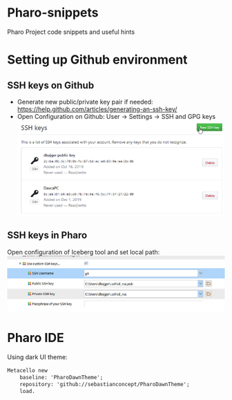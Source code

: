# Pharo-snippets
Pharo Project code snippets and useful hints

# Setting up Github environment
## SSH keys on Github
* Generate new public/private key pair if needed: https://help.github.com/articles/generating-an-ssh-key/
* Open Configuration on Github: User -> Settings -> SSH and GPG keys
![SSH keys - Github](ssh_keys_github.png)



## SSH keys in Pharo
Open configuration of Iceberg tool and set local path:
![Pharo settings - Github](pharo_settings_ssh_keys.png)



# Pharo IDE
Using dark UI theme: 
```
Metacello new 
    baseline: 'PharoDawnTheme';
    repository: 'github://sebastianconcept/PharoDawnTheme';
    load.
```
